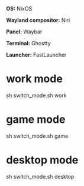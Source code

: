 
**OS:** NixOS

**Wayland compositor:** Niri

**Panel:** Waybar

**Terminal:** Ghostty

**Launcher:** FastLauncher


# work mode 
   sh switch_mode.sh work

# game mode
   sh switch_mode.sh game

# desktop mode
   sh switch_mode.sh desktop
